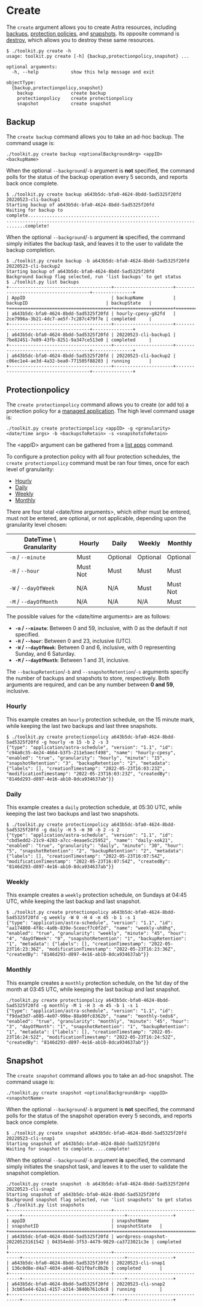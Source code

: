 # Create

The `create` argument allows you to create Astra resources, including [backups](#backup), [protection policies](#protectionpolicy), and [snapshots](#snapshot).  Its opposite command is [destroy](../destroy/README.md), which allows you to destroy these same resources.

```text
$ ./toolkit.py create -h
usage: toolkit.py create [-h] {backup,protectionpolicy,snapshot} ...

optional arguments:
  -h, --help            show this help message and exit

objectType:
  {backup,protectionpolicy,snapshot}
    backup              create backup
    protectionpolicy    create protectionpolicy
    snapshot            create snapshot
```

## Backup

The `create backup` command allows you to take an ad-hoc backup.  The command usage is:

```text
./toolkit.py create backup <optionalBackgroundArg> <appID> <backupName>
```

When the optional `--background`/`-b` argument is **not** specified, the command polls for the status of the backup operation every 5 seconds, and reports back once complete.

```text
$ ./toolkit.py create backup a643b5dc-bfa0-4624-8bdd-5ad5325f20fd 20220523-cli-backup1
Starting backup of a643b5dc-bfa0-4624-8bdd-5ad5325f20fd
Waiting for backup to complete.................................................
...............................................................................
.......complete!
```

When the optional `--background`/`-b` argument **is** specified, the command simply initiates the backup task, and leaves it to the user to validate the backup completion.

```text
$ ./toolkit.py create backup -b a643b5dc-bfa0-4624-8bdd-5ad5325f20fd 20220523-cli-backup2
Starting backup of a643b5dc-bfa0-4624-8bdd-5ad5325f20fd
Background backup flag selected, run 'list backups' to get status
$ ./toolkit.py list backups
+--------------------------------------+----------------------+--------------------------------------+---------------+
| AppID                                | backupName           | backupID                             | backupState   |
+======================================+======================+======================================+===============+
| a643b5dc-bfa0-4624-8bdd-5ad5325f20fd | hourly-cpesy-g82fd   | 2ce7996a-3b21-4dc7-ae5f-7c287c479f7e | completed     |
+--------------------------------------+----------------------+--------------------------------------+---------------+
| a643b5dc-bfa0-4624-8bdd-5ad5325f20fd | 20220523-cli-backup1 | 7be82451-7e89-43fb-8251-9a347ce513e0 | completed     |
+--------------------------------------+----------------------+--------------------------------------+---------------+
| a643b5dc-bfa0-4624-8bdd-5ad5325f20fd | 20220523-cli-backup2 | c06ec1e4-ae3d-4a32-bea0-771505f88203 | running       |
+--------------------------------------+----------------------+--------------------------------------+---------------+
```

## Protectionpolicy

The `create protectionpolicy` command allows you to create (or add to) a protection policy for a [managed application](../manage/README.md#app).  The high level command usage is:

```text
./toolkit.py create protectionpolicy <appID> -g <granularity> <date/time args> -b <backupsToRetain> -s <snapshotsToRetain>
```

The \<appID\> argument can be gathered from a [list apps](../list/README.md#apps) command.

To configure a protection policy with all four protection schedules, the `create protectionpolicy` command must be ran four times, once for each level of granularity:

* [Hourly](#hourly)
* [Daily](#daily)
* [Weekly](#weekly)
* [Monthly](#monthly)

There are four total \<date/time arguments\>, which either must be entered, must not be entered, are optional, or not applicable, depending upon the granularity level chosen:

| DateTime \ Granularity | Hourly   | Daily    | Weekly   | Monthly  |
| ---------------------- | -------- | -------- | -------- | -------- |
| `-m` / `--minute`      | Must     | Optional | Optional | Optional |
| `-H` / `--hour`        | Must Not | Must     | Must     | Must     |
| `-W` / `--dayOfWeek`   | N/A      | N/A      | Must     | Must Not |
| `-M` / `--dayOfMonth`  | N/A      | N/A      | N/A      | Must     |

The possible values for the \<date/time arguments\> are as follows:

* **`-m` / `--minute`**: Between 0 and 59, inclusive, with 0 as the default if not specified.
* **`-H` / `--hour`**: Between 0 and 23, inclusive (UTC).
* **`-W` / `--dayOfWeek`**: Between 0 and 6, inclusive, with 0 representing Sunday, and 6 Saturday.
* **`-M` / `--dayOfMonth`**: Between 1 and 31, inclusive.

The `--backupRetention`/`-b` and `--snapshotRetention`/`-s` arguments specify the number of backups and snapshots to store, respectively.  Both arguments are required, and can be any number between **0 and 59**, inclusive.

### Hourly

This example creates an `hourly` protection schedule, on the 15 minute mark, while keeping the last two backups and last three snapshots.

```text
$ ./toolkit.py create protectionpolicy a643b5dc-bfa0-4624-8bdd-5ad5325f20fd -g hourly -m 15 -b 2 -s 3
{"type": "application/astra-schedule", "version": "1.1", "id": "c94a0c35-4e24-4664-b3f5-211e5aecf498", "name": "hourly-cpesy", "enabled": "true", "granularity": "hourly", "minute": "15", "snapshotRetention": "3", "backupRetention": "2", "metadata": {"labels": [], "creationTimestamp": "2022-05-23T16:03:23Z", "modificationTimestamp": "2022-05-23T16:03:23Z", "createdBy": "8146d293-d897-4e16-ab10-8dca934637ab"}}
```

### Daily

This example creates a `daily` protection schedule, at 05:30 UTC, while keeping the last two backups and last two snapshots.

```text
$ ./toolkit.py create protectionpolicy a643b5dc-bfa0-4624-8bdd-5ad5325f20fd -g daily -H 5 -m 30 -b 2 -s 2
{"type": "application/astra-schedule", "version": "1.1", "id": "cbd5edd2-21c9-4283-a7cc-4eaae5c25952", "name": "daily-xok21", "enabled": "true", "granularity": "daily", "minute": "30", "hour": "5", "snapshotRetention": "2", "backupRetention": "2", "metadata": {"labels": [], "creationTimestamp": "2022-05-23T16:07:54Z", "modificationTimestamp": "2022-05-23T16:07:54Z", "createdBy": "8146d293-d897-4e16-ab10-8dca934637ab"}}
```

### Weekly

This example creates a `weekly` protection schedule, on Sundays at 04:45 UTC, while keeping the last backup and last snapshot.

```text
$ ./toolkit.py create protectionpolicy a643b5dc-bfa0-4624-8bdd-5ad5325f20fd -g weekly -W 0 -H 4 -m 45 -b 1 -s 1
{"type": "application/astra-schedule", "version": "1.1", "id": "aa174808-4f8c-4a0b-839e-5ceecf7c0f2d", "name": "weekly-uh8hq", "enabled": "true", "granularity": "weekly", "minute": "45", "hour": "4", "dayOfWeek": "0", "snapshotRetention": "1", "backupRetention": "1", "metadata": {"labels": [], "creationTimestamp": "2022-05-23T16:23:36Z", "modificationTimestamp": "2022-05-23T16:23:36Z", "createdBy": "8146d293-d897-4e16-ab10-8dca934637ab"}}
```

### Monthly

This example creates a `monthly` protection schedule, on the 1st day of the month at 03:45 UTC, while keeping the last backup and last snapshot.

```text
./toolkit.py create protectionpolicy a643b5dc-bfa0-4624-8bdd-5ad5325f20fd -g monthly -M 1 -H 3 -m 45 -b 1 -s 1
{"type": "application/astra-schedule", "version": "1.1", "id": "f9dad3d7-a085-4e07-99be-88a90fc8362b", "name": "monthly-teds6", "enabled": "true", "granularity": "monthly", "minute": "45", "hour": "3", "dayOfMonth": "1", "snapshotRetention": "1", "backupRetention": "1", "metadata": {"labels": [], "creationTimestamp": "2022-05-23T16:24:52Z", "modificationTimestamp": "2022-05-23T16:24:52Z", "createdBy": "8146d293-d897-4e16-ab10-8dca934637ab"}}
```

## Snapshot

The `create snapshot` command allows you to take an ad-hoc snapshot.  The command usage is:

```text
./toolkit.py create snapshot <optionalBackgroundArg> <appID> <snapshotName>
```

When the optional `--background`/`-b` argument is **not** specified, the command polls for the status of the snapshot operation every 5 seconds, and reports back once complete.

```text
$ ./toolkit.py create snapshot a643b5dc-bfa0-4624-8bdd-5ad5325f20fd 20220523-cli-snap1
Starting snapshot of a643b5dc-bfa0-4624-8bdd-5ad5325f20fd
Waiting for snapshot to complete.....complete!
```

When the optional `--background`/`-b` argument **is** specified, the command simply initiates the snapshot task, and leaves it to the user to validate the snapshot completion.

```text
./toolkit.py create snapshot -b a643b5dc-bfa0-4624-8bdd-5ad5325f20fd 20220523-cli-snap2
Starting snapshot of a643b5dc-bfa0-4624-8bdd-5ad5325f20fd
Background snapshot flag selected, run 'list snapshots' to get status
$ ./toolkit.py list snapshots
+--------------------------------------+-----------------------------------+--------------------------------------+-----------------+
| appID                                | snapshotName                      | snapshotID                           | snapshotState   |
+======================================+===================================+======================================+=================+
| a643b5dc-bfa0-4624-8bdd-5ad5325f20fd | wordpress-snapshot-20220523161542 | 04354edd-3f53-4479-9829-ca3723021c3e | completed       |
+--------------------------------------+-----------------------------------+--------------------------------------+-----------------+
| a643b5dc-bfa0-4624-8bdd-5ad5325f20fd | 20220523-cli-snap1                | 136c0d8e-d4a7-4034-a846-021f0afc0b2b | completed       |
+--------------------------------------+-----------------------------------+--------------------------------------+-----------------+
| a643b5dc-bfa0-4624-8bdd-5ad5325f20fd | 20220523-cli-snap2                | 3cb65a44-62a1-4157-a314-3840b761c6c8 | running         |
+--------------------------------------+-----------------------------------+--------------------------------------+-----------------+

```
